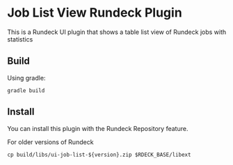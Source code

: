 # Job List View Rundeck Plugin

This is a Rundeck UI plugin that shows a table list view of Rundeck jobs with statistics

## Build

Using gradle:
```
gradle build
```

## Install

You can install this plugin with the Rundeck Repository feature.

For older versions of Rundeck

```
cp build/libs/ui-job-list-${version}.zip $RDECK_BASE/libext
```